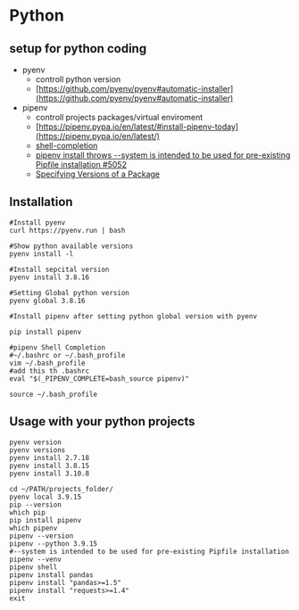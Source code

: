 # Python

## setup for python coding

* pyenv
    * controll python version
    * [https://github.com/pyenv/pyenv#automatic-installer](https://github.com/pyenv/pyenv#automatic-installer)
* pipenv
    * controll projects packages/virtual enviroment
    * [https://pipenv.pypa.io/en/latest/#install-pipenv-today](https://pipenv.pypa.io/en/latest/)
    * [shell-completion](https://pipenv.pypa.io/en/latest/advanced/#shell-completion)
    * [pipenv install throws --system is intended to be used for pre-existing Pipfile installation #5052](https://github.com/pypa/pipenv/issues/5052)
    * [Specifying Versions of a Package](https://pipenv-fork.readthedocs.io/en/latest/basics.html#specifying-versions-of-a-package)

## Installation

```shell
#Install pyenv
curl https://pyenv.run | bash

#Show python available versions
pyenv install -l

#Install sepcital version
pyenv install 3.8.16

#Setting Global python version
pyenv global 3.8.16

#Install pipenv after setting python global version with pyenv

pip install pipenv

#pipenv Shell Completion
#~/.bashrc or ~/.bash_profile
vim ~/.bash_profile
#add this th .bashrc
eval "$(_PIPENV_COMPLETE=bash_source pipenv)"

source ~/.bash_profile
```        

## Usage with your python projects

```shell
pyenv version
pyenv versions
pyenv install 2.7.18
pyenv install 3.8.15
pyenv install 3.10.8

cd ~/PATH/projects_folder/
pyenv local 3.9.15
pip --version
which pip
pip install pipenv
which pipenv
pipenv --version
pipenv --python 3.9.15
#--system is intended to be used for pre-existing Pipfile installation
pipenv --venv
pipenv shell
pipenv install pandas
pipenv install "pandas>=1.5"
pipenv install "requests>=1.4"
exit
```    

